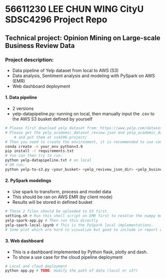 # 56611230 LEE CHUN WING CityU SDSC4296 Project Repo
## Technical project: Opinion Mining on Large-scale Business Review Data
### Project description:
- Data pipeline of Yelp dataset from local to AWS (S3)
- Data analysis, Sentiment analysis and modeling with PySpark on AWS (EMR)
- Web dashboard deployment

#### 1. Data pipeline
- 2 versions
- yelp-datapipeline.py: running on local, then manually input the .csv to the AWS S3 busket defined by yourself
```bash
# Please first download yelp dataset from: https://www.yelp.com/dataset
# Please get the yelp_academic_dataset_review.json and yelp_academic_dataset_business.json
    # and put them at cs4296-project/
# Then you need to create the environment, it is recommended to use conda
conda create -n your_env python=3.9
pip install -r requirements.txt
# Yun can then try to run:
python yelp-datapipeline.txt # on local
# OR run:
python yelp-to-s3.py <your_busket> <yelp_revivew_json_dir> <yelp_business_json_dir> # sdk pipeline to S3
```

#### 2. PySpark modelings
- Use spark to transform, process and model data
- This should be ran on AWS EMR (by client mode)
- Results will be stored in defined busket
```bash
# These 2 files should be uploaded to S3 first.
setting.sh # Run this shell script on EMR first to resolve the numpy module not found problem
yelp-spark-app.py # Then run this directly
yelp-spark-local-ipynb # This is the PySpark local implementations.
# Some plot which are hard to visualize but good to include in report will be plotted here
```

#### 3. Web dashboard
- This is a dashboard implemented by Python flask, plotly and dash.
- To show a use case for the cloud pipeline deployment
```bash
# Local and cloud deployment
python app.py # TODO: modify the path of data (local or s3?)
```
